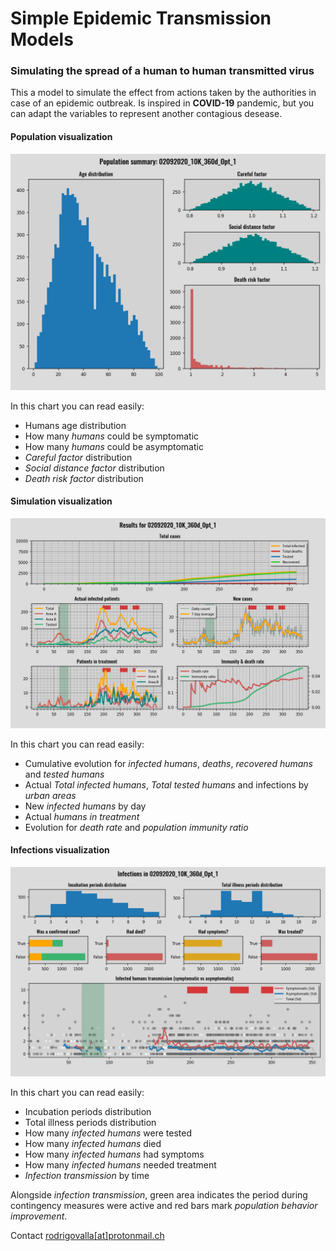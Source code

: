 # Simple Epidemic Transmission Models

### Simulating the spread of a human to human transmitted virus

This a model to simulate the effect from actions taken by the authorities in case of
an epidemic outbreak. Is inspired in **COVID-19** pandemic, but you can adapt the variables to represent
another contagious desease.</br>

#### Population visualization

![Population](https://github.com/rvalla/SETM/raw/master/HumanToHumanModel/SimulationPlots/Population/02092020_10K_360d_Opt_1_population.png)

In this chart you can read easily:

- Humans age distribution
- How many *humans* could be symptomatic
- How many *humans* could be asymptomatic
- *Careful factor* distribution
- *Social distance factor* distribution
- *Death risk factor* distribution

#### Simulation visualization

![Simulation](https://github.com/rvalla/SETM/raw/master/HumanToHumanModel/SimulationPlots/Simulations/02092020_10K_360d_Opt_1.png)

In this chart you can read easily:

- Cumulative evolution for *infected humans*, *deaths*, *recovered humans* and *tested humans*
- Actual *Total infected humans*, *Total tested humans* and infections by *urban areas*
- New *infected humans* by day
- Actual *humans in treatment*
- Evolution for *death rate* and *population immunity ratio*

#### Infections visualization

![Infections](https://github.com/rvalla/SETM/raw/master/HumanToHumanModel/SimulationPlots/Infections/02092020_10K_360d_Opt_1_infections.png)

In this chart you can read easily:

- Incubation periods distribution
- Total illness periods distribution
- How many *infected humans* were tested
- How many *infected humans* died
- How many *infected humans* had symptoms
- How many *infected humans* needed treatment
- *Infection transmission* by time

Alongside *infection transmission*, green area indicates the period during contingency measures were active 
and red bars mark *population behavior improvement*.


Contact [rodrigovalla[at]protonmail.ch](mailto:rodrigovalla@protonmail.ch)